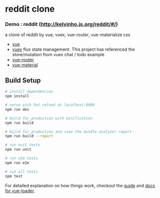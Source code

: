 # reddit clone

### Demo : reddit (http://kelvinho.js.org/reddit/#/) ###

a clone of reddit by vue, vuex, vue-router, vue-materialize css

 * [vue](https://github.com/vuejs/vue)
 * [vuex](https://github.com/vuejs/vuex/tree/dev/examples) flux state management. This project has referenced the store/mutation from vuex chat / todo example  
 * [vue-router](https://github.com/vuejs/vue-router)
 * [vue-material](http://vuematerial.io/)


## Build Setup

``` bash
# install dependencies
npm install

# serve with hot reload at localhost:8080
npm run dev

# build for production with minification
npm run build

# build for production and view the bundle analyzer report
npm run build --report

# run unit tests
npm run unit

# run e2e tests
npm run e2e

# run all tests
npm test
```

For detailed explanation on how things work, checkout the [guide](http://vuejs-templates.github.io/webpack/) and [docs for vue-loader](http://vuejs.github.io/vue-loader).
